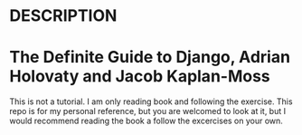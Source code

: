 # DESCRIPTION

# The Definite Guide to Django, Adrian Holovaty and Jacob Kaplan-Moss

This is not a tutorial. I am only reading book and following the exercise. 
This repo is for my personal reference, but you are welcomed to look at it,
but I would recommend reading the book a follow the excercises on your own.
